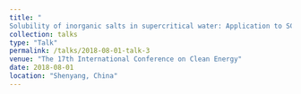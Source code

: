 ```yaml
---
title: "	
Solubility of inorganic salts in supercritical water: Application to SCWG of heavy oil wastewaterd"
collection: talks
type: "Talk"
permalink: /talks/2018-08-01-talk-3
venue: "The 17th International Conference on Clean Energy"
date: 2018-08-01
location: "Shenyang, China"
---
```


